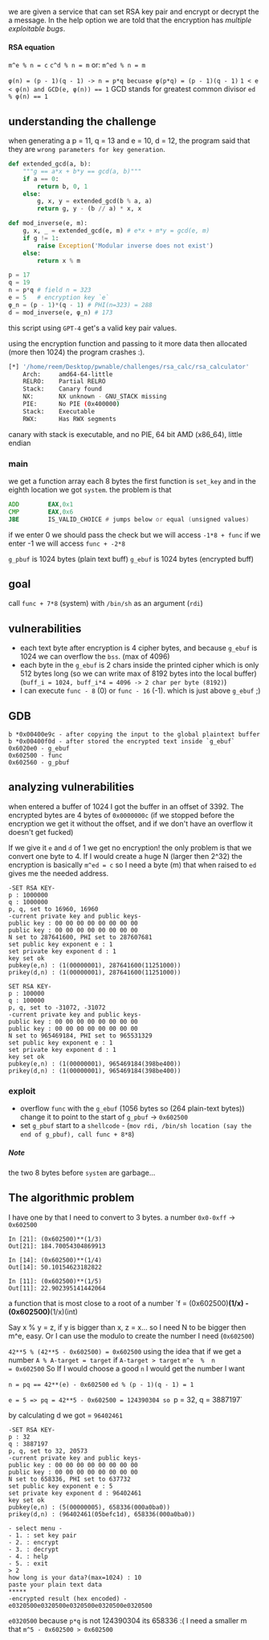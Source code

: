 we are given a service that can set RSA key pair and encrypt or decrypt the a message.
In the help option we are told that the encryption has *multiple exploitable bugs*.

#### RSA equation

`m^e % n = c`
`c^d % n = m`
or:
`m^ed % n = m`

`φ(n) = (p - 1)(q - 1) -> n = p*q becuase φ(p*q) = (p - 1)(q - 1)` 
`1 < e < φ(n) and GCD(e, φ(n)) == 1` GCD stands for greatest common divisor
`ed % φ(n) == 1`


## understanding the challenge
when generating a p = 11, q = 13 and e = 10, d = 12, the program said that they are `wrong parameters for key generation`.

```python
def extended_gcd(a, b):
    """g == a*x + b*y == gcd(a, b)"""
    if a == 0:
        return b, 0, 1
    else:
        g, x, y = extended_gcd(b % a, a)
        return g, y - (b // a) * x, x

def mod_inverse(e, m):
    g, x, _ = extended_gcd(e, m) # e*x + m*y = gcd(e, m)
    if g != 1:
        raise Exception('Modular inverse does not exist')
    else:
        return x % m

p = 17
q = 19
n = p*q # field n = 323
e = 5   # encryption key `e`
φ_n = (p - 1)*(q - 1) # PHI(n=323) = 288
d = mod_inverse(e, φ_n) # 173
```
this script using `GPT-4` get's a valid key pair values.

using the encryption function and passing to it more data then allocated (more then 1024) the program crashes :).

```bash
[*] '/home/reem/Desktop/pwnable/challenges/rsa_calc/rsa_calculator'
    Arch:     amd64-64-little
    RELRO:    Partial RELRO
    Stack:    Canary found
    NX:       NX unknown - GNU_STACK missing
    PIE:      No PIE (0x400000)
    Stack:    Executable
    RWX:      Has RWX segments
```
canary with stack is executable, and no PIE, 64 bit AMD (x86_64), little endian

### main
we get a function array each 8 bytes the first function is `set_key` and in the eighth location we got `system`.
the problem is that
```asm
ADD        EAX,0x1
CMP        EAX,0x6
JBE        IS_VALID_CHOICE # jumps below or equal (unsigned values)
```
if we enter 0 we should pass the check but we will access `-1*8 + func` if we enter -1 we will access `func + -2*8`

`g_pbuf` is 1024 bytes (plain text buff)
`g_ebuf` is 1024 bytes (encrypted buff) 

## goal
call `func + 7*8` (system) with `/bin/sh` as an argument (`rdi`)
## vulnerabilities
* each text byte after encryption is 4 cipher bytes, and because `g_ebuf` is 1024 we can overflow the `bss`. (max of 4096)
* each byte in the `g_ebuf` is 2 chars inside the printed cipher which is only 512 bytes long (so we can write max of 8192 bytes into the local buffer) (`buff_i = 1024, buff_i*4 = 4096 -> 2 char per byte (8192)`)
* I can execute `func - 8` (0) or `func - 16` (-1). which is just above `g_ebuf` ;)

## GDB

```text
b *0x00400e9c - after copying the input to the global plaintext buffer
b *0x00400f0d - after stored the encrypted text inside `g_ebuf`
0x6020e0 - g_ebuf
0x602500 - func
0x602560 - g_pbuf 
```

## analyzing vulnerabilities
when entered a buffer of 1024 I got the buffer in an offset of 3392. The encrypted bytes are 4 bytes of `0x0000000c`  (if we stopped before the encryption we get it without the offset, and if we don't have an overflow it doesn't get fucked)

If we give it `e` and `d` of 1 we get no encryption! the only problem is that we convert one byte to 4.
If I would create a huge N (larger then 2^32) the encryption is basically `m^ed = c`  so I need a byte (m) that when raised to `ed` gives me the needed address.
```
-SET RSA KEY-
p : 1000000
q : 1000000 
p, q, set to 16960, 16960
-current private key and public keys-
public key : 00 00 00 00 00 00 00 00 
public key : 00 00 00 00 00 00 00 00 
N set to 287641600, PHI set to 287607681
set public key exponent e : 1
set private key exponent d : 1
key set ok
pubkey(e,n) : (1(00000001), 287641600(11251000))
prikey(d,n) : (1(00000001), 287641600(11251000))
```

```
SET RSA KEY-
p : 100000
q : 100000
p, q, set to -31072, -31072
-current private key and public keys-
public key : 00 00 00 00 00 00 00 00 
public key : 00 00 00 00 00 00 00 00 
N set to 965469184, PHI set to 965531329
set public key exponent e : 1
set private key exponent d : 1
key set ok
pubkey(e,n) : (1(00000001), 965469184(398be400))
prikey(d,n) : (1(00000001), 965469184(398be400))
```

### exploit
* overflow `func` with the `g_ebuf` (1056 bytes so (264 plain-text bytes)) change it to point to the start of `g_pbuf` -> `0x602500`
* set `g_pbuf` start to a `shellcode` - (`mov rdi, /bin/sh location (say the end of g_pbuf), call func + 8*8`)

##### Note
the two 8 bytes before `system` are garbage...

## The algorithmic problem
I have one by that I need to convert to 3 bytes. a number `0x0-0xff` -> `0x602500`
```
In [21]: (0x602500)**(1/3)
Out[21]: 184.70054304869913

In [14]: (0x602500)**(1/4)
Out[14]: 50.10154623182822

In [11]: (0x602500)**(1/5)
Out[11]: 22.902395141442064

```

a function that is most close to a root of a number
`f = (0x602500)**(1/x) - (0x602500)**(1/x)(int)

Say x % y = z, if y is bigger than x, z = x... so I need N to be bigger then m^e, easy. Or I can use the modulo to create the number I need (`0x602500`) 

`42**5 % (42**5 - 0x602500) = 0x602500` using the idea that if we get a number `A % A-target = target`  if `A-target > target`
`m^e  %  n                  = 0x602500`
So If I would choose a good `n` I would get the number I want


`n = pq == 42**(e) - 0x602500`
`ed % (p - 1)(q - 1) = 1`

`e = 5 => pq = 42**5 - 0x602500 = 124390304
so `p = 32, q = 3887197`

by calculating d we got = `96402461`

```
-SET RSA KEY-
p : 32
q : 3887197
p, q, set to 32, 20573
-current private key and public keys-
public key : 00 00 00 00 00 00 00 00 
public key : 00 00 00 00 00 00 00 00 
N set to 658336, PHI set to 637732
set public key exponent e : 5
set private key exponent d : 96402461
key set ok
pubkey(e,n) : (5(00000005), 658336(000a0ba0))
prikey(d,n) : (96402461(05befc1d), 658336(000a0ba0))

- select menu -
- 1. : set key pair
- 2. : encrypt
- 3. : decrypt
- 4. : help
- 5. : exit
> 2
how long is your data?(max=1024) : 10
paste your plain text data
*****
-encrypted result (hex encoded) -
e0320500e0320500e0320500e0320500e0320500
```

`e0320500` because `p*q` is not 124390304 its 658336 :(
I need a smaller m that `m^5 - 0x602500 > 0x602500`